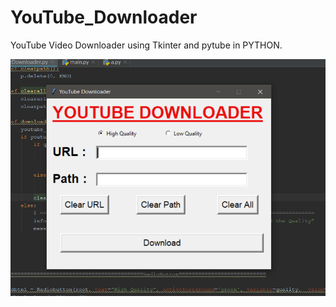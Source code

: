 # YouTube_Downloader
YouTube Video Downloader using Tkinter and pytube in PYTHON.


![alt text](https://github.com/raushan606/YouTube_Downloader/blob/master/youtubedownloader.png)
